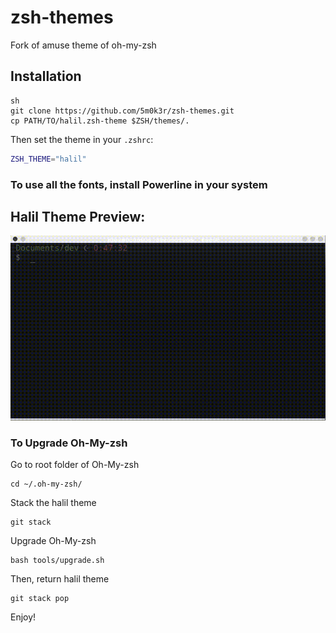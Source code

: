 # zsh-themes
Fork of amuse theme of oh-my-zsh

## Installation
```
sh
git clone https://github.com/5m0k3r/zsh-themes.git
cp PATH/TO/halil.zsh-theme $ZSH/themes/.
```
Then set the theme in your `.zshrc`:

```sh
ZSH_THEME="halil"
```
### To use all the fonts, install Powerline in your system

## Halil Theme Preview:
![](zsh-theme-halil-thumb.gif)

### To Upgrade Oh-My-zsh
Go to root folder of Oh-My-zsh 
```
cd ~/.oh-my-zsh/
```
Stack the halil theme 
```
git stack
```
Upgrade Oh-My-zsh
```
bash tools/upgrade.sh
```
Then, return halil theme
```
git stack pop
```
Enjoy!
